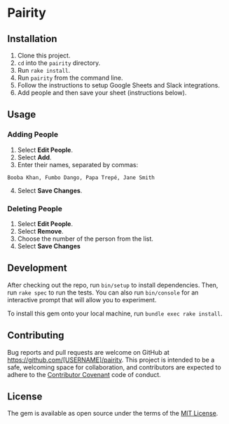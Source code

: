 # Pairity

## Installation

1. Clone this project.
2. `cd` into the `pairity` directory.
3. Run `rake install`.
4. Run `pairity` from the command line.
5. Follow the instructions to setup Google Sheets and Slack integrations.
6. Add people and then save your sheet (instructions below).

## Usage

### Adding People

1. Select **Edit People**.
2. Select **Add**.
3. Enter their names, separated by commas:

`Booba Khan, Fumbo Dango, Papa Trepé, Jane Smith`

4. Select **Save Changes**.

### Deleting People

1. Select **Edit People**.
2. Select **Remove**.
3. Choose the number of the person from the list.
4. Select **Save Changes**

## Development

After checking out the repo, run `bin/setup` to install dependencies. Then, run `rake spec` to run the tests. You can also run `bin/console` for an interactive prompt that will allow you to experiment.

To install this gem onto your local machine, run `bundle exec rake install`.

## Contributing

Bug reports and pull requests are welcome on GitHub at https://github.com/[USERNAME]/pairity. This project is intended to be a safe, welcoming space for collaboration, and contributors are expected to adhere to the [Contributor Covenant](http://contributor-covenant.org) code of conduct.

## License

The gem is available as open source under the terms of the [MIT License](http://opensource.org/licenses/MIT).

